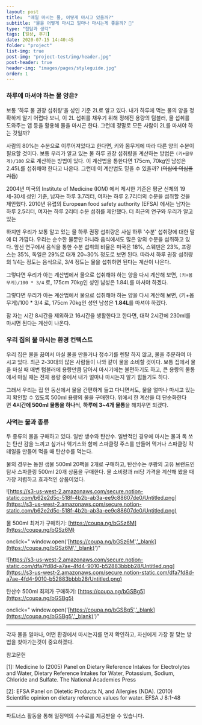 ```yaml
---
layout: post
title:  "매일 마시는 물, 어떻게 마시고 있을까?"
subtitle: "물을 어떻게 마시고 얼마나 마시는게 좋을까? 🤔"
type: "잡담과 생각"
tags: [일상, 후기]
date: 2020-07-15 14:40:45
folder: "project"
list-img: true
post-img: "project-test/img/header.jpg" 
post-header: true
header-img: "images/pages/styleguide.jpg"
order: 1
---
```



### 하루에 마셔야 하는 물 양은?

보통 '하루 물 권장 섭취량'을 성인 기준 2L로 알고 있다. 내가 하루에 먹는 물의 양을 정확하게 알기 어렵다 보니, 이 2L 섭취를 채우기 위해 정해진 용량의 텀블러, 물 섭취를 도와주는 앱 등을 활용해 물을 마시곤 한다. 그런데 정말로 모든 사람이 2L를 마셔야 하는 것일까?

사람의 80%는 수분으로 이루어져있다고 한다면, 키와 몸무게에 따라 다른 양의 수분이 필요할 것이다. 보통 우리가 알고 있는 물 하루 권장 섭취량을 계산하는 방법은 `(키+몸무게)/100` 으로 계산하는 방법이 있다. 이 계산법을 통한다면 175cm, 70kg인 남성은 2.45L를 섭취해야 한다고 나온다. 그런데 이 계산법도 믿을 수 있을까? (~~의심에 의심을 거듭~~)

2004년 미국의 Institute of Medicine (IOM) 에서 제시한 기준은 평균 신체의 19세-30세 성인 기준, 남자는 하루 3.7리터, 여자는 하루 2.7리터의 수분을 섭취할 것을 제안했다. 2010년 유럽의 European food safety authority (EFSA) 에서는 남자는 하루 2.5리터, 여자는 하루 2리터 수분 섭취를 제안했다. 더 최근의 연구와 우리가 알고 있는 

하지만 우리가 보통 알고 있는 물 하루 권장 섭취량은 사실 하루 '수분' 섭취량에 대한 말에 더 가깝다. 우리는 순수한 물뿐만 아니라 음식에서도 많은 양의 수분을 섭취하고 있다. 앞선 연구에서 음식을 통한 수분 섭취의 비율은 미국은 18%, 스웨덴은 23%, 프랑스는 35%, 독일은 29%로 대개 20~30% 정도로 보면 된다. 따라서 하루 권장 섭취량의 1/4는 정도는 음식으로, 3/4 정도는 물을 섭취하면 된다는 계산이 나온다.

그렇다면 우리가 아는 계산법에서 물으로 섭취해야 하는 양을 다시 계산해 보면, `(키+몸무게)/100 * 3/4` 로, 175cm 70kg인 성인 남성은 1.84L를 마셔야 하겠다.

그렇다면 우리가 아는 계산법에서 물으로 섭취해야 하는 양을 다시 계산해 보면, (키+몸무게)/100 * 3/4 로, 175cm 70kg인 성인 남성은 **1.84L**를 마셔야 하겠다.

잠 자는 시간 8시간을 제외하고 16시간을 생활한다고 한다면, 대략 2시간에 230ml를 마시면 된다는 계산이 나온다.

### 우리 집의 물 마시는 환경 컨텍스트

우리 집은 물을 끓여서 마실 물을 만들거나 정수기를 렌탈 하지 않고, 물을 주문하여 마시고 있다. 최근 2-30대의 많은 사람들이 나와 같이 물을 소비할 것이다. 보통 집에서 물을 마실 때 매번 텀블러에 용량만큼 담아서 마시기에는 불편하기도 하고, 큰 용량의 물통에서 마실 때는 전체 용량 중에서 내가 얼마나 마시는지 알기 힘들기도 하다.

그래서 우리는 집 안 동선에서 물을 간편하게 들고 다니면서도, 물을 얼마나 마시고 있는지 확인할 수 있도록 500ml 용량의 물을 구매한다. 위에서 한 계산을 더 단순화한다면 **4시간에 500ml 물통을 하나**씩, **하루에 3~4개 물통**을 해치우면 되겠다.

### 사먹는 물과 종류

두 종류의 물을 구매하고 있다. 일반 생수와 탄산수. 일반적인 경우에 마시는 물과 톡 쏘는 탄산 감을 느끼고 싶거나 액기스와 함께 스파클링 주스를 만들어 먹거나 스파클링 칵테일을 만들어 먹을 때 탄산수를 먹는다.

물의 경우는 동원 샘물 500ml 20팩을 2개로 구매하고, 탄산수는 쿠팡의 고유 브랜드인 탐사 스파클링 500ml 20개 상품을 구매한다. 물 소비량과 ml당 가격을 계산해 봤을 때 가장 저렴하고 효과적인 상품이었다.

![https://s3-us-west-2.amazonaws.com/secure.notion-static.com/b62e2d5c-518f-4b2b-ab3a-ee9c88607de0/Untitled.png](https://s3-us-west-2.amazonaws.com/secure.notion-static.com/b62e2d5c-518f-4b2b-ab3a-ee9c88607de0/Untitled.png)

물 500ml 최저가 구매하기: [https://coupa.ng/bGSz6M](https://coupa.ng/bGSz6M)

onclick=" window.open('[https://coupa.ng/bGSz6M','_blank](https://coupa.ng/bGSz6M','_blank)')"

![https://s3-us-west-2.amazonaws.com/secure.notion-static.com/dfa7fd8d-a7ae-4fd4-9010-b52883bbbb28/Untitled.png](https://s3-us-west-2.amazonaws.com/secure.notion-static.com/dfa7fd8d-a7ae-4fd4-9010-b52883bbbb28/Untitled.png)

탄산수 500ml 최저가 구매하기: [https://coupa.ng/bGSBg5](https://coupa.ng/bGSBg5)

onclick=" window.open('[https://coupa.ng/bGSBg5','_blank](https://coupa.ng/bGSBg5','_blank)')"

---

각자 물을 얼마나, 어떤 환경에서 마시는지를 먼저 확인하고, 자신에게 가장 잘 맞는 방법을 찾아가는것이 중요하겠다.

참고문헌

[1]: Medicine Io (2005) Panel on Dietary Reference Intakes for Electrolytes and Water, Dietary Reference Intakes for Water, Potassium, Sodium, Chloride and Sulfate. The National Academies Press

[2]: EFSA Panel on Dietetic Products N, and Allergies (NDA). (2010) Scientific opinion on dietary reference values for water. EFSA J 8:1-48

---

파트너스 활동을 통해 일정액의 수수료를 제공받을 수 있습니다.